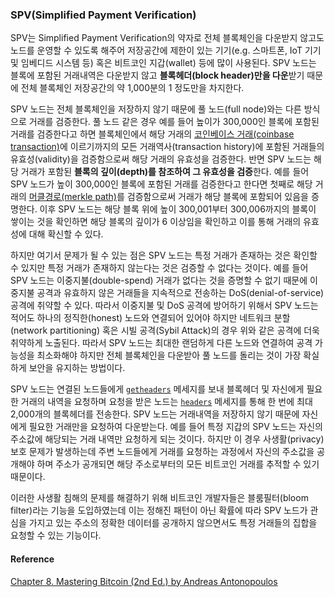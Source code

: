 ### SPV\(Simplified Payment Verification\)

SPV는 Simplified Payment Verification의 약자로 전체 블록체인을 다운받지 않고도 노드를 운영할 수 있도록 해주어 저장공간에 제한이 있는 기기\(e.g. 스마트폰, IoT 기기 및 임베디드 시스템 등\) 혹은 비트코인 지갑\(wallet\) 등에 많이 사용된다. SPV 노드는 블록에 포함된 거래내역은 다운받지 않고 **블록헤더\(block header\)만을 다운**받기 때문에 전체 블록체인 저장공간의 약 1,000분의 1 정도만을 차지한다.

SPV 노드는 전체 블록체인을 저장하지 않기 때문에 풀 노드\(full node\)와는 다른 방식으로 거래를 검증한다. 풀 노드 같은 경우 예를 들어 높이가 300,000인 블록에 포함된 거래를 검증한다고 하면 블록체인에서 해당 거래의  [코인베이스 거래\(coinbase transaction\)](https://bitcoin.org/en/glossary/coinbase-transaction)에 이르기까지의 모든 거래역사\(transaction history\)에 포함된 거래들의 유효성\(validity\)을 검증함으로써 해당 거래의 유효성을 검증한다. 반면 SPV 노드는 해당 거래가 포함된 **블록의 깊이\(depth\)를 참조하여 그 유효성을 검증**한다. 예를 들어 SPV 노드가 높이 300,000인 블록에 포함된 거래를 검증한다고 한다면 첫째로 해당 거래의 [머클경로\(merkle path\)](https://bitcoin.stackexchange.com/questions/10479/what-is-the-merkle-root)를 검증함으로써 거래가 해당 블록에 포함되어 있음을 증명한다. 이후 SPV 노드는 해당 블록 위에 높이 300,001부터 300,006까지의 블록이 쌓이는 것을 확인하면 해당 블록의 깊이가 6 이상임을 확인하고 이를 통해 거래의 유효성에 대해 확신할 수 있다.

하지만 여기서 문제가 될 수 있는 점은 SPV 노드는 특정 거래가 존재하는 것은 확인할 수 있지만 특정 거래가 존재하지 않는다는 것은 검증할 수 없다는 것이다. 예를 들어 SPV 노드는 이중지불\(double-spend\) 거래가 없다는 것을 증명할 수 없기 때문에 이중지불 공격과 유효하지 않은 거래들을 지속적으로 전송하는 DoS\(denial-of-service\) 공격에 취약할 수 있다. 따라서 이중지불 및 DoS 공격에 방어하기 위해서 SPV 노드는 적어도 하나의 정직한\(honest\) 노드와 연결되어 있어야 하지만 네트워크 분할\(network partitioning\) 혹은 시빌 공격\(Sybil Attack\)의 경우 위와 같은 공격에 더욱 취약하게 노출된다. 따라서 SPV 노드는 최대한 랜덤하게 다른 노드와 연결하여 공격 가능성을 최소화해야 하지만 전체 블록체인을 다운받아 풀 노드를 돌리는 것이 가장 확실하게 보안을 유지하는 방법이다.

SPV 노드는 연결된 노드들에게 [`getheaders`](https://bitcoin.org/en/developer-reference#getheaders) 메세지를 보내 블록헤더 및 자신에게 필요한 거래의 내역을 요청하며 요청을 받은 노드는 [`headers`](https://bitcoin.org/en/developer-reference#headers) 메세지를 통해 한 번에 최대 2,000개의 블록헤더를 전송한다. SPV 노드는 거래내역을 저장하지 않기 때문에 자신에게 필요한 거래만을 요청하여 다운받는다. 예를 들어 특정 지갑의 SPV 노드는 자신의 주소값에 해당되는 거래 내역만 요청하게 되는 것이다. 하지만 이 경우 사생활\(privacy\) 보호 문제가 발생하는데 주변 노드들에게 거래를 요청하는 과정에서 자신의 주소값을 공개해야 하며 주소가 공개되면 해당 주소로부터의 모든 비트코인 거래를 추적할 수 있기 때문이다.

이러한 사생활 침해의 문제를 해결하기 위해 비트코인 개발자들은 블룸필터\(bloom filter\)라는 기능을 도입하였는데 이는 정해진 패턴이 아닌 확률에 따라  SPV 노드가 관심을 가지고 있는 주소의 정확한 데이터를 공개하지 않으면서도 특정 거래들의 집합을 요청할 수 있는 기능이다.

#### Reference

[Chapter 8. Mastering Bitcoin \(2nd Ed.\) by Andreas Antonopoulos](https://github.com/bitcoinbook/bitcoinbook/blob/second_edition/ch08.asciidoc)

